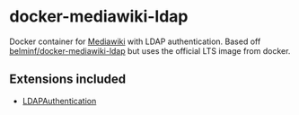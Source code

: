 # docker-mediawiki-ldap

Docker container for [Mediawiki](http://www.mediawiki.org/wiki/MediaWiki) with LDAP authentication. Based off [belminf/docker-mediawiki-ldap](https://github.com/belminf/docker-mediawiki-ldap/) but uses the official LTS image from docker.

## Extensions included
- [LDAPAuthentication](https://www.mediawiki.org/wiki/Extension:LDAP_Authentication)
